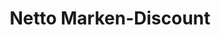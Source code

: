 ---
title: "Netto Marken-Discount"
url: /regensburg/netto-marken-discount-aussiger-strasse/
shop: Supermarkt
---